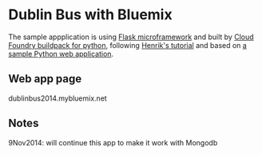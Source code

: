 Dublin Bus with Bluemix
=============================

The sample appplication is using [Flask microframework](http://flask.pocoo.org/) and built by [Cloud Foundry buildpack for python](https://github.com/cf-buildpacks/compile-extensions.git), following [Henrik's tutorial](http://blog.4loeser.net/2014/06/some-fun-with-bluemix-cloud-foundry.html) and based on [a sample Python web application](https://github.com/michaljemala/hello-python).

Web app page
-----------------------
dublinbus2014.mybluemix.net

Notes
-----
9Nov2014: will continue this app to make it work with Mongodb
